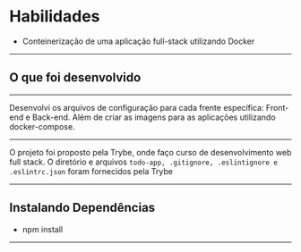 # Habilidades

- Conteinerização de uma aplicação full-stack utilizando Docker

---
## O que foi desenvolvido
---

Desenvolvi os arquivos de configuração para cada frente específica: Front-end e Back-end. Além de criar as imagens para as aplicações utilizando docker-compose.


 ---
O projeto foi proposto pela Trybe, onde faço curso de desenvolvimento web full stack.
O diretório e arquivos `todo-app, .gitignore, .eslintignore e .eslintrc.json` foram fornecidos pela Trybe

---

## Instalando Dependências

- npm install

---



